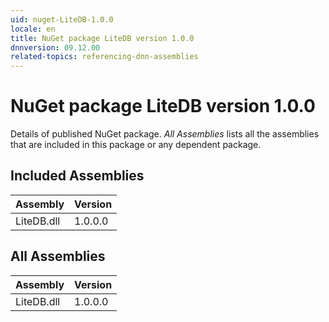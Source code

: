 ```yaml
---
uid: nuget-LiteDB-1.0.0
locale: en
title: NuGet package LiteDB version 1.0.0
dnnversion: 09.12.00
related-topics: referencing-dnn-assemblies
---
```


# NuGet package LiteDB version 1.0.0
Details of published NuGet package.
*All Assemblies* lists all the assemblies that are included in this package or any dependent package.

## Included Assemblies

|Assembly|Version|
|---|---|
|LiteDB.dll|1.0.0.0|

## All Assemblies

|Assembly|Version|
|---|---|
|LiteDB.dll|1.0.0.0|


